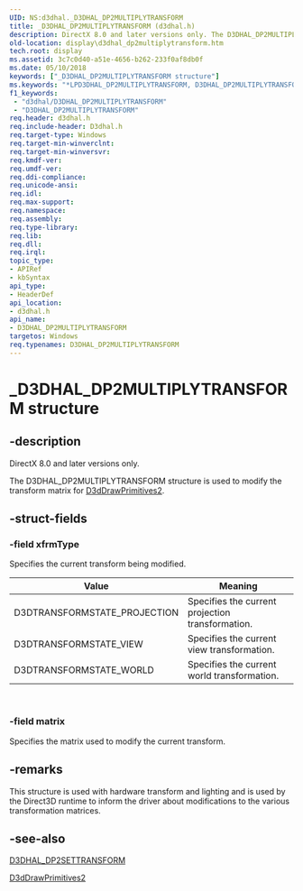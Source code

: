 ```yaml
---
UID: NS:d3dhal._D3DHAL_DP2MULTIPLYTRANSFORM
title: _D3DHAL_DP2MULTIPLYTRANSFORM (d3dhal.h)
description: DirectX 8.0 and later versions only. The D3DHAL_DP2MULTIPLYTRANSFORM structure is used to modify the transform matrix for D3dDrawPrimitives2.
old-location: display\d3dhal_dp2multiplytransform.htm
tech.root: display
ms.assetid: 3c7c0d40-a51e-4656-b262-233f0af8db0f
ms.date: 05/10/2018
keywords: ["_D3DHAL_DP2MULTIPLYTRANSFORM structure"]
ms.keywords: "*LPD3DHAL_DP2MULTIPLYTRANSFORM, D3DHAL_DP2MULTIPLYTRANSFORM, D3DHAL_DP2MULTIPLYTRANSFORM structure [Display Devices], LPD3DHAL_DP2MULTIPLYTRANSFORM, LPD3DHAL_DP2MULTIPLYTRANSFORM structure pointer [Display Devices], _D3DHAL_DP2MULTIPLYTRANSFORM, d3dhal/D3DHAL_DP2MULTIPLYTRANSFORM, d3dhal/LPD3DHAL_DP2MULTIPLYTRANSFORM, d3dstrct_5091bd4f-cace-4f31-8849-8f6ee65c7ec1.xml, display.d3dhal_dp2multiplytransform"
f1_keywords:
 - "d3dhal/D3DHAL_DP2MULTIPLYTRANSFORM"
 - "D3DHAL_DP2MULTIPLYTRANSFORM"
req.header: d3dhal.h
req.include-header: D3dhal.h
req.target-type: Windows
req.target-min-winverclnt: 
req.target-min-winversvr: 
req.kmdf-ver: 
req.umdf-ver: 
req.ddi-compliance: 
req.unicode-ansi: 
req.idl: 
req.max-support: 
req.namespace: 
req.assembly: 
req.type-library: 
req.lib: 
req.dll: 
req.irql: 
topic_type:
- APIRef
- kbSyntax
api_type:
- HeaderDef
api_location:
- d3dhal.h
api_name:
- D3DHAL_DP2MULTIPLYTRANSFORM
targetos: Windows
req.typenames: D3DHAL_DP2MULTIPLYTRANSFORM
---
```


# _D3DHAL_DP2MULTIPLYTRANSFORM structure


## -description



   DirectX 8.0 and later versions only.
   

The D3DHAL_DP2MULTIPLYTRANSFORM structure is used to modify the transform matrix for <a href="https://docs.microsoft.com/windows-hardware/drivers/ddi/d3dhal/nc-d3dhal-lpd3dhal_drawprimitives2cb">D3dDrawPrimitives2</a>.


## -struct-fields




### -field xfrmType

Specifies the current transform being modified.

|Value|Meaning|
|--- |--- |
|D3DTRANSFORMSTATE_PROJECTION|Specifies the current projection transformation.|
|D3DTRANSFORMSTATE_VIEW|Specifies the current view transformation.|
|D3DTRANSFORMSTATE_WORLD|Specifies the current world transformation.|
 


### -field matrix

Specifies the matrix used to modify the current transform.


## -remarks



This structure is used with hardware transform and lighting and is used by the Direct3D runtime to inform the driver about modifications to the various transformation matrices.




## -see-also




<a href="https://docs.microsoft.com/windows-hardware/drivers/ddi/d3dhal/ns-d3dhal-_d3dhal_dp2settransform">D3DHAL_DP2SETTRANSFORM</a>



<a href="https://docs.microsoft.com/windows-hardware/drivers/ddi/d3dhal/nc-d3dhal-lpd3dhal_drawprimitives2cb">D3dDrawPrimitives2</a>
 

 

